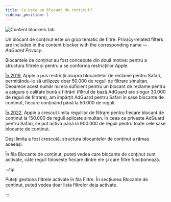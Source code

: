 ```yaml
---
title: Ce este un blocant de conținut?
sidebar_position: 1
---
```


![Content blockers tab](https://cdn.adtidy.org/public/Adguard/Blog/AG_for_Safari_in-depth_review/Contentblockers.png)

Un blocant de conținut este un grup tematic de filtre. Privacy-related filters are included in the content blocker with the corresponding name — _AdGuard Privacy_.

Blocantele de conținut au fost concepute din două motive: pentru a structura filtrele și pentru a se conforma restricțiilor Apple.

[În 2019](https://adguard.com/en/blog/adguard-safari-1-5.html), Apple a pus restricții asupra blocantelor de reclame pentru Safari, permițându-le să utilizeze doar 50.000 de reguli de filtrare simultan. Deoarece acest număr nu era suficient pentru un blocant de reclame pentru a asigura o calitate bună a filtrării (filtrul de bază AdGuard are singur 30.000 de reguli de filtrare), am împărțit AdGuard pentru Safari în șase blocante de conținut, fiecare conținând până la 50.000 de reguli.

[În 2022](https://adguard.com/en/blog/adguard-for-safari-1-11.html), Apple a crescut limita regulilor de filtrare pentru fiecare blocant de conținut la 150.000 de reguli aplicate simultan. În ceea ce privește AdGuard pentru Safari, se pot activa până la 900.000 de reguli pentru toate cele șase blocante de conținut.

Deși limita a fost crescută, structura blocantelor de conținut a rămas aceeași.

În fila Blocante de conținut, puteți vedea care blocante de conținut sunt activate, câte reguli folosește fiecare dintre ele și care filtre funcționează.

:::tip

Puteți gestiona filtrele activate în fila Filtre. În secțiunea Blocante de conținut, puteți vedea doar lista filtrelor deja activate.

:::
